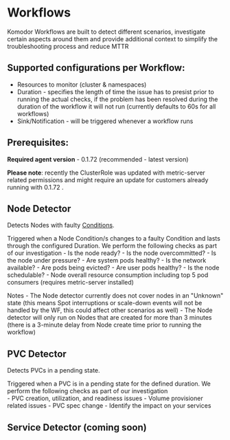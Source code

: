 # Workflows

Komodor Workflows are built to detect different scenarios, investigate certain aspects around them and provide additional context to simplify the troubleshooting process and reduce MTTR

## Supported configurations per Workflow:

- Resources to monitor (cluster & namespaces)
- Duration - specifies the length of time the issue has to presist prior to running the actual checks, if the problem has been resolved during the duration of the workflow it will not run (currently defaults to 60s for all workflows)
- Sink/Notification - will be triggered whenever a workflow runs

## Prerequisites:

**Required agent version** - 0.1.72 (recommended - latest version)  

**Please note**: recently the ClusterRole was updated with metric-server related permissions and might require an update for customers already running with 0.1.72 .

## Node Detector
Detects Nodes with faulty [Conditions](https://kubernetes.io/docs/concepts/architecture/nodes/#condition).

Triggered when a Node Condition/s changes to a faulty Condition and lasts through the configured Duration. 
We perform the following checks as part of our investigation 
    - Is the node ready?
    - Is the node overcommitted?
    - Is the node under pressure?
    - Are system pods healthy?
    - Is the network available?
    - Are pods being evicted?
    - Are user pods healthy?
    - Is the node schedulable?
    - Node overall resource consumption including top 5 pod consumers (requires metric-server installed)
  
Notes
    - The Node detector currently does not cover nodes in an "Unknown" state (this means Spot interruptions or scale-down events will not be handled by the WF, this could affect other scenarios as well)
    - The Node detector will only run on Nodes that are created for more than 3 minutes (there is a 3-minute delay from Node create time prior to running the workflow)

## PVC Detector
Detects PVCs in a pending state.

Triggered when a PVC is in a pending state for the defined duration. 
We perform the following checks as part of our investigation   
    - PVC creation, utilization, and readiness issues
    - Volume provisioner related issues
    - PVC spec change
    - Identify the impact on your services

## Service Detector (coming soon)
